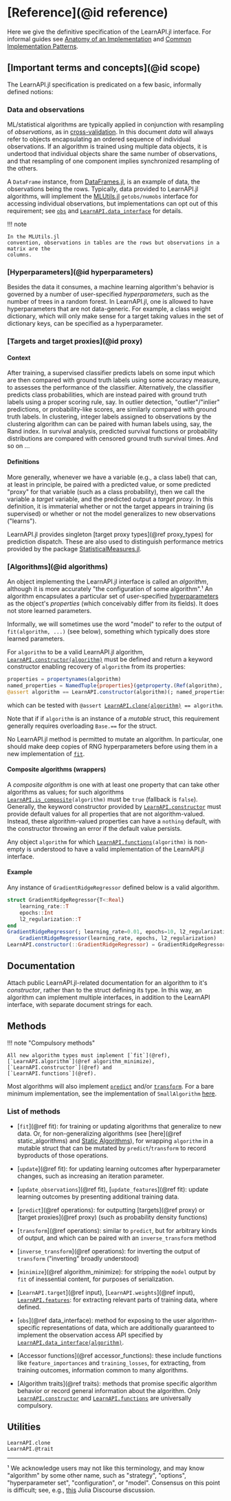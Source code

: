 # [Reference](@id reference)

Here we give the definitive specification of the LearnAPI.jl interface. For informal
guides see [Anatomy of an Implementation](@ref) and [Common Implementation
Patterns](@ref).


## [Important terms and concepts](@id scope)

The LearnAPI.jl specification is predicated on a few basic, informally defined notions:


### Data and observations

ML/statistical algorithms are typically applied in conjunction with resampling of
*observations*, as in
[cross-validation](https://en.wikipedia.org/wiki/Cross-validation_(statistics)). In this
document *data* will always refer to objects encapsulating an ordered sequence of
individual observations. If an algorithm is trained using multiple data objects, it is
undertood that individual objects share the same number of observations, and that
resampling of one component implies synchronized resampling of the others.

A `DataFrame` instance, from [DataFrames.jl](https://dataframes.juliadata.org/stable/), is
an example of data, the observations being the rows. Typically, data provided to
LearnAPI.jl algorithms, will implement the
[MLUtils.jl](https://juliaml.github.io/MLUtils.jl/stable) `getobs/numobs` interface for
accessing individual observations, but implementations can opt out of this requirement;
see [`obs`](@ref) and [`LearnAPI.data_interface`](@ref) for details.

!!! note

	In the MLUtils.jl
	convention, observations in tables are the rows but observations in a matrix are the
	columns.

### [Hyperparameters](@id hyperparameters)

Besides the data it consumes, a machine learning algorithm's behavior is governed by a
number of user-specified *hyperparameters*, such as the number of trees in a random
forest. In LearnAPI.jl, one is allowed to have hyperparameters that are not data-generic.
For example, a class weight dictionary, which will only make sense for a target taking
values in the set of dictionary keys, can be specified as a hyperparameter.


### [Targets and target proxies](@id proxy)

#### Context

After training, a supervised classifier predicts labels on some input which are then
compared with ground truth labels using some accuracy measure, to assesses the performance
of the classifier. Alternatively, the classifier predicts class probabilities, which are
instead paired with ground truth labels using a proper scoring rule, say. In outlier
detection, "outlier"/"inlier" predictions, or probability-like scores, are similarly
compared with ground truth labels. In clustering, integer labels assigned to observations
by the clustering algorithm can can be paired with human labels using, say, the Rand
index. In survival analysis, predicted survival functions or probability distributions are
compared with censored ground truth survival times. And so on ...

#### Definitions

More generally, whenever we have a variable (e.g., a class label) that can, at least in
principle, be paired with a predicted value, or some predicted "proxy" for that variable
(such as a class probability), then we call the variable a *target* variable, and the
predicted output a *target proxy*. In this definition, it is immaterial whether or not the
target appears in training (is supervised) or whether or not the model generalizes to new
observations ("learns").

LearnAPI.jl provides singleton [target proxy types](@ref proxy_types) for prediction
dispatch. These are also used to distinguish performance metrics provided by the package
[StatisticalMeasures.jl](https://juliaai.github.io/StatisticalMeasures.jl/dev/).


### [Algorithms](@id algorithms)

An object implementing the LearnAPI.jl interface is called an *algorithm*, although it is
more accurately "the configuration of some algorithm".¹ An algorithm encapsulates a
particular set of user-specified [hyperparameters](@ref) as the object's *properties*
(which conceivably differ from its fields). It does not store learned parameters.

Informally, we will sometimes use the word "model" to refer to the output of
`fit(algorithm, ...)` (see below), something which typically does store learned
parameters.

For `algorithm` to be a valid LearnAPI.jl algorithm,
[`LearnAPI.constructor(algorithm)`](@ref) must be defined and return a keyword constructor
enabling recovery of `algorithm` from its properties:

```julia
properties = propertynames(algorithm)
named_properties = NamedTuple{properties}(getproperty.(Ref(algorithm), properties))
@assert algorithm == LearnAPI.constructor(algorithm)(; named_properties...)
```

which can be tested with `@assert `[`LearnAPI.clone(algorithm)`](@ref)` == algorithm`.

Note that if if `algorithm` is an instance of a *mutable* struct, this requirement
generally requires overloading `Base.==` for the struct.

No LearnAPI.jl method is permitted to mutate an algorithm. In particular, one should make
deep copies of RNG hyperparameters before using them in a new implementation of
[`fit`](@ref).

#### Composite algorithms (wrappers)

A *composite algorithm* is one with at least one property that can take other algorithms
as values; for such algorithms [`LearnAPI.is_composite`](@ref)`(algorithm)` must be `true`
(fallback is `false`). Generally, the keyword constructor provided by
[`LearnAPI.constructor`](@ref) must provide default values for all properties that are not
algorithm-valued. Instead, these algorithm-valued properties can have a `nothing` default,
with the constructor throwing an error if the default value persists.

Any object `algorithm` for which [`LearnAPI.functions`](@ref)`(algorithm)` is non-empty is
understood to have a valid implementation of the LearnAPI.jl interface.

#### Example

Any instance of `GradientRidgeRegressor` defined below is a valid algorithm.

```julia
struct GradientRidgeRegressor{T<:Real}
	learning_rate::T
	epochs::Int
	l2_regularization::T
end
GradientRidgeRegressor(; learning_rate=0.01, epochs=10, l2_regularization=0.01) =
	GradientRidgeRegressor(learning_rate, epochs, l2_regularization)
LearnAPI.constructor(::GradientRidgeRegressor) = GradientRidgeRegressor
```

## Documentation

Attach public LearnAPI.jl-related documentation for an algorithm to it's *constructor*,
rather than to the struct defining its type. In this way, an algorithm can implement
multiple interfaces, in addition to the LearnAPI interface, with separate document strings
for each.

## Methods

!!! note "Compulsory methods"

    All new algorithm types must implement [`fit`](@ref),
    [`LearnAPI.algorithm`](@ref algorithm_minimize), [`LearnAPI.constructor`](@ref) and
    [`LearnAPI.functions`](@ref).

Most algorithms will also implement [`predict`](@ref) and/or [`transform`](@ref). For a
bare minimum implementation, see the implementation of `SmallAlgorithm`
[here](https://github.com/JuliaAI/LearnAPI.jl/blob/dev/test/traits.jl).

### List of methods

- [`fit`](@ref fit): for training or updating algorithms that generalize to new data. Or,
  for non-generalizing algorithms (see [here](@ref static_algorithms) and [Static
  Algorithms](@ref)), for wrapping `algorithm` in a mutable struct that can be mutated by
  `predict`/`transform` to record byproducts of those operations.
  
- [`update`](@ref fit): for updating learning outcomes after hyperparameter changes, such
  as increasing an iteration parameter.
  
- [`update_observations`](@ref fit), [`update_features`](@ref fit): update learning
  outcomes by presenting additional training data.

- [`predict`](@ref operations): for outputting [targets](@ref proxy) or [target
  proxies](@ref proxy) (such as probability density functions)

- [`transform`](@ref operations): similar to `predict`, but for arbitrary kinds of output,
  and which can be paired with an `inverse_transform` method

- [`inverse_transform`](@ref operations): for inverting the output of
  `transform` ("inverting" broadly understood)

- [`minimize`](@ref algorithm_minimize): for stripping the `model` output by `fit` of
  inessential content, for purposes of serialization.

- [`LearnAPI.target`](@ref input), [`LearnAPI.weights`](@ref input),
  [`LearnAPI.features`](@ref): for extracting relevant parts of training data, where
  defined.

- [`obs`](@ref data_interface): method for exposing to the user
  algorithm-specific representations of data, which are additionally guaranteed to
  implement the observation access API specified by
  [`LearnAPI.data_interface(algorithm)`](@ref).

- [Accessor functions](@ref accessor_functions): these include functions like
  `feature_importances` and `training_losses`, for extracting, from training outcomes,
  information common to many algorithms.

- [Algorithm traits](@ref traits): methods that promise specific algorithm behavior or
  record general information about the algorithm. Only [`LearnAPI.constructor`](@ref) and
  [`LearnAPI.functions`](@ref) are universally compulsory.


## Utilities

```@docs
LearnAPI.clone
LearnAPI.@trait
```

---

¹ We acknowledge users may not like this terminology, and may know "algorithm" by some
other name, such as "strategy", "options", "hyperparameter set", "configuration", or
"model". Consensus on this point is difficult; see, e.g.,
[this](https://discourse.julialang.org/t/ann-learnapi-jl-proposal-for-a-basement-level-machine-learning-api/93048/20)
Julia Discourse discussion.
